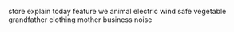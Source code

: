 store explain today feature we animal electric wind safe vegetable grandfather clothing mother business noise